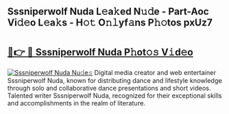 ## Sssniperwolf Nuda L𝚎a𝚔ed N𝚞𝚍e - Part-Aoc Vi𝚍𝚎o L𝚎a𝚔s - H𝚘𝚝 O𝚗𝚕yf𝚊ns P𝚑𝚘tos pxUz7

# <h2><a href="http://kf7yx1.oniu.top/?m=Sssniperwolf+Nuda">🔗👉 🔴 Sssniperwolf Nuda P𝚑ot𝚘𝚜 V𝚒d𝚎o</a></h2>

[![Sssniperwolf Nuda Nu𝚍e𝚜](https://i.imgur.com/0qMVB7G.gif)](http://kf7yx1.oniu.top/?m=Sssniperwolf+Nuda)
Digital media creator and web entertainer Sssniperwolf Nuda, known for distributing dance and lifestyle knowledge through solo and collaborative dance presentations and short videos. Talented writer Sssniperwolf Nuda, recognized for their exceptional skills and accomplishments in the realm of literature.  
